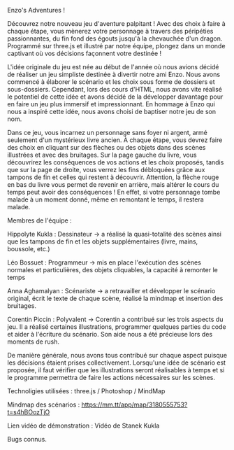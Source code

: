 Enzo's Adventures !


  Découvrez notre nouveau jeu d'aventure palpitant ! Avec des choix à faire à chaque étape, vous mènerez votre personnage à travers des péripéties passionnantes, du fin fond des égouts jusqu'à la chevauchée d'un dragon. Programmé sur three.js et illustré par notre équipe, plongez dans un monde captivant où vos décisions façonnent votre destinée !

  L'idée originale du jeu est née au début de l'année où nous avions décidé de réaliser un jeu simpliste destinée à divertir notre ami Enzo. Nous avons commencé à élaborer le scénario et les choix sous forme de dossiers et sous-dossiers. Cependant, lors des cours d'HTML, nous avons vite réalisé le potentiel de cette idée et avons décidé de la développer davantage pour en faire un jeu plus immersif et impressionnant. En hommage à Enzo qui nous a inspiré cette idée, nous avons choisi de baptiser notre jeu de son nom.

  Dans ce jeu, vous incarnez un personnage sans foyer ni argent, armé seulement d'un mystérieux livre ancien. À chaque étape, vous devrez faire des choix en cliquant sur des flèches ou des objets dans des scènes illustrées et avec des bruitages. Sur la page gauche du livre, vous découvrirez les conséquences de vos actions et les choix proposés, tandis que sur la page de droite, vous verrez les fins débloquées grâce aux tampons de fin et celles qui restent à découvrir. Attention, la flèche rouge en bas du livre vous permet de revenir en arrière, mais altérer le cours du temps peut avoir des conséquences ! En effet, si votre personnage tombe malade à un moment donné, même en remontant le temps, il restera malade. 


Membres de l'équipe : 

Hippolyte Kukla : Dessinateur -> a réalisé la quasi-totalité des scènes ainsi que les tampons de fin et les objets supplémentaires (livre, mains, boussole, etc.)

Léo Bossuet : Programmeur -> mis en place l'exécution des scènes normales et particulières, des objets cliquables, la capacité à remonter le temps

Anna Aghamalyan : Scénariste -> a retravailler et développer le scénario original, écrit le texte de chaque scène, réalisé la mindmap et insertion des bruitages.

Corentin Piccin : Polyvalent -> Corentin a contribué sur les trois aspects du jeu. Il a réalisé certaines illustrations, programmer quelques parties du code et aider à l'écriture du scénario. Son aide nous a été précieuse lors des moments de rush.

De manière générale, nous avons tous contribué sur chaque aspect puisque les décisions étaient prises collectivement. Lorsqu'une idée de scénario est proposée, il faut vérifier que les illustrations seront réalisables à temps et si le programme permettra de faire les actions nécessaires sur les scènes. 

Technoligies utilisées : three.js / Photoshop / MindMap

Mindmap des scénarios :
https://mm.tt/app/map/3180555753?t=s4hBOozTjO

Lien vidéo de démonstration : 
Vidéo de Stanek Kukla


Bugs connus.
